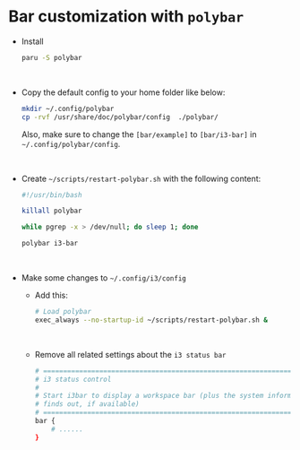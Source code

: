 # Bar customization with **`polybar`**

- Install

    ```bash
    paru -S polybar
    ```

</br>

- Copy the default config to your home folder like below:

    ```bash
    mkdir ~/.config/polybar
    cp -rvf /usr/share/doc/polybar/config  ./polybar/
    ```

    Also, make sure to change the `[bar/example]` to `[bar/i3-bar]` in
    `~/.config/polybar/config`.

</br>

- Create `~/scripts/restart-polybar.sh` with the following content:

    ```bash
    #!/usr/bin/bash
    
    killall polybar
    
    while pgrep -x > /dev/null; do sleep 1; done
    
    polybar i3-bar
    ```

</br>

- Make some changes to `~/.config/i3/config`

    - Add this:

        ```bash
        # Load polybar
        exec_always --no-startup-id ~/scripts/restart-polybar.sh &
        ```

        </br>

    - Remove all related settings about the `i3 status bar`

        ```bash
        # ===========================================================================
        # i3 status control
        #
        # Start i3bar to display a workspace bar (plus the system information i3status
        # finds out, if available)
        # ===========================================================================
        bar {
            # ......
        }
        ```

</br>

